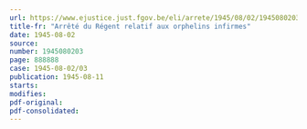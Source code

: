 ```yaml
---
url: https://www.ejustice.just.fgov.be/eli/arrete/1945/08/02/1945080203/justel
title-fr: "Arrêté du Régent relatif aux orphelins infirmes"
date: 1945-08-02
source:
number: 1945080203
page: 888888
case: 1945-08-02/03
publication: 1945-08-11
starts:
modifies:
pdf-original:
pdf-consolidated:
---
```


